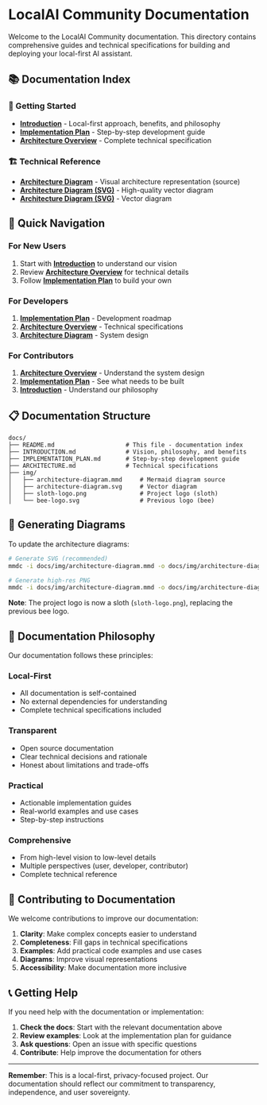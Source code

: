 # LocalAI Community Documentation

Welcome to the LocalAI Community documentation. This directory contains comprehensive guides and technical specifications for building and deploying your local-first AI assistant.

## 📚 Documentation Index

### 🚀 Getting Started
- **[Introduction](INTRODUCTION.md)** - Local-first approach, benefits, and philosophy
- **[Implementation Plan](IMPLEMENTATION_PLAN.md)** - Step-by-step development guide
- **[Architecture Overview](ARCHITECTURE.md)** - Complete technical specification

### 🏗️ Technical Reference
- **[Architecture Diagram](img/architecture-diagram.mmd)** - Visual architecture representation (source)
- **[Architecture Diagram (SVG)](img/architecture-diagram.svg)** - High-quality vector diagram
- **[Architecture Diagram (SVG)](img/architecture-diagram.svg)** - Vector diagram

## 🎯 Quick Navigation

### For New Users
1. Start with **[Introduction](INTRODUCTION.md)** to understand our vision
2. Review **[Architecture Overview](ARCHITECTURE.md)** for technical details
3. Follow **[Implementation Plan](IMPLEMENTATION_PLAN.md)** to build your own

### For Developers
1. **[Implementation Plan](IMPLEMENTATION_PLAN.md)** - Development roadmap
2. **[Architecture Overview](ARCHITECTURE.md)** - Technical specifications
3. **[Architecture Diagram](img/architecture-diagram.mmd)** - System design

### For Contributors
1. **[Architecture Overview](ARCHITECTURE.md)** - Understand the system design
2. **[Implementation Plan](IMPLEMENTATION_PLAN.md)** - See what needs to be built
3. **[Introduction](INTRODUCTION.md)** - Understand our philosophy

## 📋 Documentation Structure

```
docs/
├── README.md                    # This file - documentation index
├── INTRODUCTION.md              # Vision, philosophy, and benefits
├── IMPLEMENTATION_PLAN.md       # Step-by-step development guide
├── ARCHITECTURE.md              # Technical specifications
├── img/
│   ├── architecture-diagram.mmd     # Mermaid diagram source
│   ├── architecture-diagram.svg     # Vector diagram
│   ├── sloth-logo.png               # Project logo (sloth)
│   └── bee-logo.svg                 # Previous logo (bee)

```

## 🔧 Generating Diagrams

To update the architecture diagrams:

```bash
# Generate SVG (recommended)
mmdc -i docs/img/architecture-diagram.mmd -o docs/img/architecture-diagram.svg

# Generate high-res PNG
mmdc -i docs/img/architecture-diagram.mmd -o docs/img/architecture-diagram.svg
```

**Note**: The project logo is now a sloth (`sloth-logo.png`), replacing the previous bee logo.

## 📖 Documentation Philosophy

Our documentation follows these principles:

### **Local-First**
- All documentation is self-contained
- No external dependencies for understanding
- Complete technical specifications included

### **Transparent**
- Open source documentation
- Clear technical decisions and rationale
- Honest about limitations and trade-offs

### **Practical**
- Actionable implementation guides
- Real-world examples and use cases
- Step-by-step instructions

### **Comprehensive**
- From high-level vision to low-level details
- Multiple perspectives (user, developer, contributor)
- Complete technical reference

## 🤝 Contributing to Documentation

We welcome contributions to improve our documentation:

1. **Clarity**: Make complex concepts easier to understand
2. **Completeness**: Fill gaps in technical specifications
3. **Examples**: Add practical code examples and use cases
4. **Diagrams**: Improve visual representations
5. **Accessibility**: Make documentation more inclusive

## 📞 Getting Help

If you need help with the documentation or implementation:

1. **Check the docs**: Start with the relevant documentation above
2. **Review examples**: Look at the implementation plan for guidance
3. **Ask questions**: Open an issue with specific questions
4. **Contribute**: Help improve the documentation for others

---

**Remember**: This is a local-first, privacy-focused project. Our documentation should reflect our commitment to transparency, independence, and user sovereignty. 